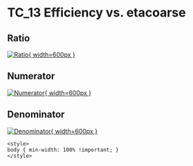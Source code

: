 # TC_13 Efficiency vs. etacoarse

## Ratio

[![Ratio](../mtv/var/TC_13_eff_etacoarse.png){ width=600px }](../mtv/var/TC_13_eff_etacoarse.pdf)

## Numerator

[![Numerator](../mtv/num/TC_13_eff_etacoarse_num.png){ width=600px }](../mtv/num/TC_13_eff_etacoarse_num.pdf)

## Denominator

[![Denominator](../mtv/den/TC_13_eff_etacoarse_den.png){ width=600px }](../mtv/den/TC_13_eff_etacoarse_den.pdf)


``` {=html}
<style>
body { min-width: 100% !important; }
</style>
```
